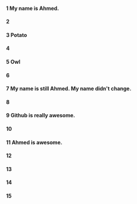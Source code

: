 #### 1 My name is Ahmed.
#### 2
#### 3 Potato
#### 4
#### 5 Owl 
#### 6
#### 7 My name is still Ahmed. My name didn't change.
#### 8
#### 9 Github is really awesome.
#### 10
#### 11 Ahmed is awesome.
#### 12
#### 13
#### 14
#### 15